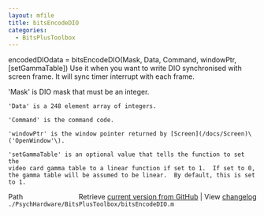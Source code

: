 ```yaml
---
layout: mfile
title: bitsEncodeDIO
categories:
  - BitsPlusToolbox
---
```


 encodedDIOdata = bitsEncodeDIO\(Mask, Data, Command, windowPtr, \[setGammaTable\]\)
   Use it when you want to write DIO synchronised with screen frame.
   It will sync timer interrupt with each frame.

   'Mask' is DIO mask that must be an integer.

    'Data' is a 248 element array of integers.

    'Command' is the command code.

    'windowPtr' is the window pointer returned by [Screen](/docs/Screen)\('OpenWindow'\).

    'setGammaTable' is an optional value that tells the function to set the
    video card gamma table to a linear function if set to 1.  If set to 0,
    the gamma table will be assumed to be linear.  By default, this is set
    to 1.


<div class="code_header" style="text-align:right;">
  <span style="float:left;">Path&nbsp;&nbsp;</span> <span class="counter">Retrieve <a href=
  "https://raw.github.com/Psychtoolbox-3/Psychtoolbox-3/beta/./PsychHardware/BitsPlusToolbox/bitsEncodeDIO.m">current version from GitHub</a> | View <a href=
  "https://github.com/Psychtoolbox-3/Psychtoolbox-3/commits/beta/./PsychHardware/BitsPlusToolbox/bitsEncodeDIO.m">changelog</a></span>
</div>
<div class="code">
  <code>./PsychHardware/BitsPlusToolbox/bitsEncodeDIO.m</code>
</div>
